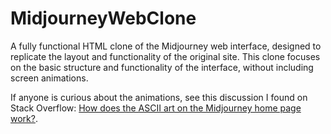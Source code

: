 # MidjourneyWebClone
 
A fully functional HTML clone of the Midjourney web interface, designed to replicate the layout and functionality of the original site. This clone focuses on the basic structure and functionality of the interface, without including screen animations.

If anyone is curious about the animations, see this discussion I found on Stack Overflow: [How does the ASCII art on the Midjourney home page work?](https://stackoverflow.com/questions/76426202/how-does-the-ascii-art-on-the-midjourney-home-page-work).
